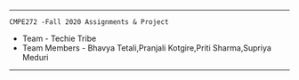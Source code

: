 ************
	CMPE272 -Fall 2020 Assignments & Project
*  Team - Techie Tribe 
*  Team Members - Bhavya Tetali,Pranjali Kotgire,Priti Sharma,Supriya Meduri 
************
